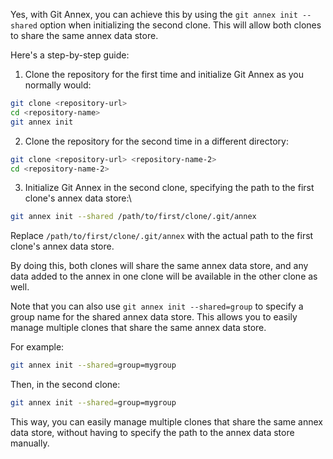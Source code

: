 Yes, with Git Annex, you can achieve this by using the `git annex init --shared` option when initializing the second clone. This will allow both clones to share the same annex data store.

Here's a step-by-step guide:

1. Clone the repository for the first time and initialize Git Annex as you normally would:


```bash
git clone <repository-url>
cd <repository-name>
git annex init
```

2. Clone the repository for the second time in a different directory:

```bash
git clone <repository-url> <repository-name-2>
cd <repository-name-2>
```

3. Initialize Git Annex in the second clone, specifying the path to the first clone's annex data store:\

```bash
git annex init --shared /path/to/first/clone/.git/annex
```
   Replace `/path/to/first/clone/.git/annex` with the actual path to the first clone's annex data store.

By doing this, both clones will share the same annex data store, and any data added to the annex in one clone will be available in the other clone as well.

Note that you can also use `git annex init --shared=group` to specify a group name for the shared annex data store. This allows you to easily manage multiple clones that share the same annex data store.

For example:
   ```bash
git annex init --shared=group=mygroup
```
   Then, in the second clone:
   ```bash
git annex init --shared=group=mygroup
```
   This way, you can easily manage multiple clones that share the same annex data store, without having to specify the path to the annex data store manually.

